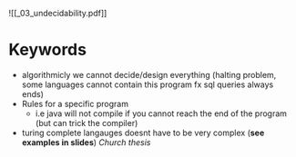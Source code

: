 ![[_03_undecidability.pdf]]

# Keywords
* algorithmicly we cannot decide/design everything (halting problem, some languages cannot contain this program fx sql queries always ends)
* Rules for a specific program
	* i.e java will not compile if you cannot reach the end of the program (but can trick the compiler)
* turing complete langauges doesnt have to be very complex (**see examples in slides**) _Church thesis_
